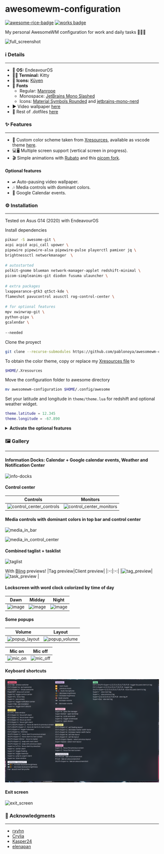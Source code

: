 # awesomewm-configuration

[![awesome-rice-badge](https://raw.githubusercontent.com/zemmsoares/awesome-rices/main/assets/awesome-rice-badge.svg)](https://github.com/zemmsoares/awesome-rices)
[![works badge](https://cdn.jsdelivr.net/gh/nikku/works-on-my-machine@v0.2.0/badge.svg)](https://github.com/nikku/works-on-my-machine)

My personal AwesomeWM configuration for work and daily tasks 👨🏼‍💻

![full_screenshot](./screenshots/full.png)

### ℹ️ Details

---

- 🐧 **OS:** EndeavourOS
- 🧑‍💻 **Terminal:** Kitty
- 🌙 **Icons:** [Küyen](https://github.com/fabianalexisinostroza/Kuyen-icons)
- 🔡 **Fonts**
  - Regular: [Manrope](https://www.gent.media/manrope)
  - Monospace: [JetBrains Mono Slashed](https://github.com/sharpjs/JetBrainsMonoSlashed#installation)
  - Icons: [Material Symbols Rounded](https://github.com/google/material-design-icons/tree/master/variablefont) and [jetbrains-mono-nerd](https://archlinux.org/packages/community/any/ttf-jetbrains-mono-nerd/)
- ▶ Video wallpaper [here](https://moewalls.com/pixel-art/cyberpunk-city-pixel-live-wallpaper/)
- 📄 Rest of .dotfiles [here](https://github.com/pablonoya/dotfiles)

### ✨ Features

---

- 🎨 Custom color scheme taken from [Xresources](https://github.com/pablonoya/dotfiles/blob/main/Xresources), available as vscode theme [here](https://github.com/pablonoya/seramuriana).
- 💻🖥 Multiple screen support (vertical screen in progress).
- 🎬 Simple animations with [Rubato](https://github.com/andOrlando/rubato) and this [picom fork](https://github.com/fdev31/picom).

#### Optional features

- ⏯ Auto-pausing video wallpaper.
- 🎶 Media controls with dominant colors.
- 📅 Google Calendar events.

### ⚙ Installation

---

Tested on Asus G14 (2020) with EndeavourOS

Install dependencies

```sh
pikaur -S awesome-git \
acpi acpid acpi_call upower \
pipewire pipewire-alsa pipewire-pulse playerctl pamixer jq \
brightnessctl networkmanager  \

# autostarted
polkit-gnome blueman network-manager-applet redshift-minimal \
picom-simpleanims-git diodon fusuma ulauncher \

# extra packages
lxappearance-gtk3 qt5ct-kde \
flameshot pavucontrol asusctl rog-control-center \

# for optional features
mpv xwinwrap-git \
python-pipx \
gcalendar \

--needed
```

Clone the proyect

```sh
git clone --recurse-submodules https://github.com/pablonoya/awesomewm-configuration
```

To obtain the color theme, copy or replace my [Xresources file](https://github.com/pablonoya/dotfiles/blob/main/Xresources) to

```sh
$HOME/.Xresources
```

Move the configuration folder to awesome directory

```sh
mv awesomewm-configuration $HOME/.config/awesome
```

Set your latitude and longitude in `theme/theme.lua` for redshift and optional weather widget.

```lua
theme.latitude = 12.345
theme.longitude = -67.890
```

<details>
<summary><b>Activate the optional features</b></summary>

#### Auto pausing Video wallpaper

Set Video paths in `theme/theme.lua`, vertical video is optional and it's used on vertical screens.

```lua
-- Video wallpaper
theme.video_wallpaper_path = HOME .. "/videos/cyberpunk-city-pixel.mp4"
theme.video_wallpaper_vertical_path = HOME .. "/videos/cyberpunk-city-pixel-vertical.mp4"
```

#### Media controls with dominant colors

Install my [dominantcolors script](https://github.com/pablonoya/dominantcolors) with pipx.

```
pipx install git+https://github.com/pablonoya/dominantcolors.git
```

Set the script path.

```lua
-- Dominantcolors script path
theme.dominantcolors_path = HOME .. "/.local/bin/dominantcolors"
```

#### Google Calendar events

Set gcalendar command with your account and output as json.

```lua
-- gcalendar command
theme.gcalendar_command = "gcalendar --account personal --output json"
```

#### Weather

Set your [OpenWeather](https://openweathermap.org/) API key.

```lua
-- OpenWeather api key
theme.weather_api_key = "yourapikeyhere"
```

</details>

### 🖼 Gallery

---

#### Information Docks: Calendar + Google calendar events, Weather and Notification Center

![info-docks](./screenshots/info-docks.png)

#### Control center

|                               Controls                                |                               Monitors                                |
| :-------------------------------------------------------------------: | :-------------------------------------------------------------------: |
| ![control_center_controls](./screenshots/control_center_controls.png) | ![control_center_monitors](./screenshots/control_center_monitors.png) |

#### Media controls with dominant colors in top bar and control center

![media_in_bar](./screenshots/media_in_bar.png)

![media_in_control_center](./screenshots/media_popup.png)

#### Combined taglist + tasklist

![taglist](https://user-images.githubusercontent.com/31524852/232517286-68d3a288-2f5d-4302-bfdb-663334f63f8a.png)

With [Bling](https://github.com/BlingCorp/bling) previews!
|Tag preview|Client preview|
|:-:|:-:|
|![tag_preview](https://user-images.githubusercontent.com/31524852/232521049-1462738a-d58b-473e-a0b8-1fbc72b345bc.png)|![task_preview](https://user-images.githubusercontent.com/31524852/232521057-253397c9-d0bc-499a-aa86-6de24ca126fe.png) |

#### Lockscreen with word clock colorized by time of day

| Dawn                                                                                                            | Midday                                                                                                          | Night                                                                                                           |
| --------------------------------------------------------------------------------------------------------------- | --------------------------------------------------------------------------------------------------------------- | --------------------------------------------------------------------------------------------------------------- |
| ![image](https://user-images.githubusercontent.com/31524852/235561130-92c58246-4922-4343-bec6-2c00ef49fe3b.png) | ![image](https://user-images.githubusercontent.com/31524852/235560816-588185cc-9696-43c5-b4a6-3bd30a609116.png) | ![image](https://user-images.githubusercontent.com/31524852/235561459-06d1b240-0eb5-4724-9dc4-c14b965776cc.png) |

#### Some popups

| Volume                                                                                                                 | Layout                                                                                                                 |
| ---------------------------------------------------------------------------------------------------------------------- | ---------------------------------------------------------------------------------------------------------------------- |
| ![popup_layout](https://user-images.githubusercontent.com/31524852/232397568-cfee5823-bb7a-4713-a85e-3ccff91fcad3.png) | ![popup_volume](https://user-images.githubusercontent.com/31524852/232397220-13c26fdc-1ff2-44de-ab4b-68bcbbd047e9.png) |

| Mic on                              | Mic off                               |
| ----------------------------------- | ------------------------------------- |
| ![mic_on](./screenshots/mic_on.png) | ![mic_off](./screenshots/mic_off.png) |

#### Keyboard shortcuts

![keyboard_shortcuts](./screenshots/keyboard_shortcuts.png)

#### Exit screen

![exit_screen](https://github.com/pablonoya/awesomewm-configuration/assets/31524852/d6b8bfe4-8677-4487-9f8c-cfcea42b61b1)

### 🤍 Acknowledgments

---

- [rxyhn](https://github.com/rxyhn)
- [Crylia](https://github.com/Crylia)
- [Kasper24](https://github.com/Kasper24)
- [elenapan](https://github.com/elenapan)
